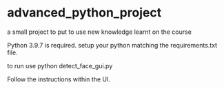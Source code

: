 # advanced_python_project
a small project to put to use new knowledge learnt on the course

Python 3.9.7 is required.
setup your python matching the requirements.txt file.  

to run use
python detect_face_gui.py

Follow the instructions within the UI.

